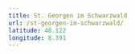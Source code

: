 ```yaml
---
title: St. Georgen im Schwarzwald
url: /st-georgen-im-schwarzwald/
latitude: 48.122
longitude: 8.391
---
```

